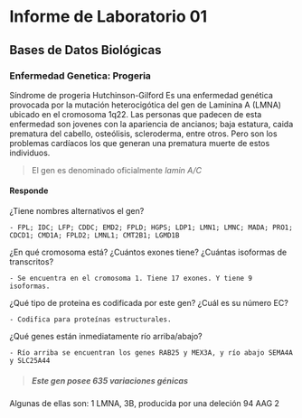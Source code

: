 # Informe de Laboratorio 01
## Bases de Datos Biológicas

### Enfermedad Genetica: Progeria

 Síndrome de progeria Hutchinson-Gilford
Es una enfermedad genética provocada por la mutación heterocigótica del gen de Laminina A (LMNA) ubicado en el cromosoma 1q22. Las personas que padecen de esta enfermedad son jovenes con la apariencia de ancianos; baja estatura, caida prematura del cabello, osteólisis, scleroderma, entre otros. Pero son los problemas cardíacos los que generan una prematura muerte de estos individuos.
> El gen es denominado oficialmente *lamin A/C*

#### Responde
¿Tiene nombres alternativos el gen?
  
    - FPL; IDC; LFP; CDDC; EMD2; FPLD; HGPS; LDP1; LMN1; LMNC; MADA; PRO1; CDCD1; CMD1A; FPLD2; LMNL1; CMT2B1; LGMD1B
	
¿En qué cromosoma está? ¿Cuántos exones tiene? ¿Cuántas isoformas de transcritos?
  
    - Se encuentra en el cromosoma 1. Tiene 17 exones. Y tiene 9 isoformas. 
    
¿Qué tipo de proteina es codificada por este gen? ¿Cuál es su número EC?
  
    - Codifica para proteínas estructurales. 
    
¿Qué genes están inmediatamente río arriba/abajo?
  
    - Río arriba se encuentran los genes RAB25 y MEX3A, y río abajo SEMA4A y SLC25A44
    
> ##### Este gen posee 635 variaciones génicas
Algunas de ellas son:
  1 LMNA, 3B, producida por una deleción 94 AAG
  2 

